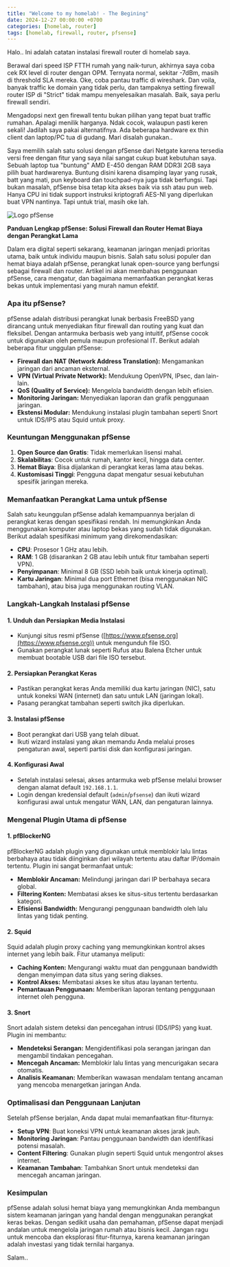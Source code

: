 ```yaml
---
title: "Welcome to my homelab! - The Begining"
date: 2024-12-27 00:00:00 +0700
categories: [homelab, router]
tags: [homelab, firewall, router, pfsense]
---
```


Halo..
Ini adalah catatan instalasi firewall router di homelab saya.

Berawal dari speed ISP FTTH rumah yang naik-turun, akhirnya saya coba cek RX level di router dengan OPM. Ternyata normal, sekitar -7dBm, masih di threshold SLA mereka.
Oke, coba pantau traffic di wireshark. Dan voila, banyak traffic ke domain yang tidak perlu, dan tampaknya setting firewall router ISP di "Strict" tidak mampu menyelesaikan masalah. Baik, saya perlu firewall sendiri.

Mengadopsi next gen firewall tentu bukan pilihan yang tepat buat traffic rumahan. Apalagi menilik harganya. Ndak cocok, walaupun pasti keren sekali! Jadilah saya pakai alternatifnya. Ada beberapa hardware ex thin client dan laptop/PC tua di gudang. Mari disalah gunakan..

Saya memilih salah satu solusi dengan pfSense dari Netgate karena tersedia versi free dengan fitur yang saya nilai sangat cukup buat kebutuhan saya. Sebuah laptop tua "buntung" AMD E-450 dengan RAM DDR3l 2GB saya pilih buat hardwarenya. Buntung disini karena disamping layar yang rusak, batt yang mati, pun keyboard dan touchpad-nya juga tidak berfungsi. Tapi bukan masalah, pfSense bisa tetap kita akses baik via ssh atau pun web. Hanya CPU ini tidak support instruksi kriptografi AES-NI yang diperlukan buat VPN nantinya. Tapi untuk trial, masih oke lah. 



![Logo pfSense](https://cdn.brandfetch.io/idZVqCtze8/w/820/h/244/theme/dark/logo.png)

**Panduan Lengkap pfSense: Solusi Firewall dan Router Hemat Biaya dengan Perangkat Lama**

Dalam era digital seperti sekarang, keamanan jaringan menjadi prioritas utama, baik untuk individu maupun bisnis. Salah satu solusi populer dan hemat biaya adalah pfSense, perangkat lunak open-source yang berfungsi sebagai firewall dan router. Artikel ini akan membahas penggunaan pfSense, cara mengatur, dan bagaimana memanfaatkan perangkat keras bekas untuk implementasi yang murah namun efektif.

### Apa itu pfSense?

pfSense adalah distribusi perangkat lunak berbasis FreeBSD yang dirancang untuk menyediakan fitur firewall dan routing yang kuat dan fleksibel. Dengan antarmuka berbasis web yang intuitif, pfSense cocok untuk digunakan oleh pemula maupun profesional IT. Berikut adalah beberapa fitur unggulan pfSense:

- **Firewall dan NAT (Network Address Translation):** Mengamankan jaringan dari ancaman eksternal.
- **VPN (Virtual Private Network):** Mendukung OpenVPN, IPsec, dan lain-lain.
- **QoS (Quality of Service):** Mengelola bandwidth dengan lebih efisien.
- **Monitoring Jaringan:** Menyediakan laporan dan grafik penggunaan jaringan.
- **Ekstensi Modular:** Mendukung instalasi plugin tambahan seperti Snort untuk IDS/IPS atau Squid untuk proxy.

### Keuntungan Menggunakan pfSense

1. **Open Source dan Gratis**: Tidak memerlukan lisensi mahal.
2. **Skalabilitas**: Cocok untuk rumah, kantor kecil, hingga data center.
3. **Hemat Biaya**: Bisa dijalankan di perangkat keras lama atau bekas.
4. **Kustomisasi Tinggi**: Pengguna dapat mengatur sesuai kebutuhan spesifik jaringan mereka.

### Memanfaatkan Perangkat Lama untuk pfSense

Salah satu keunggulan pfSense adalah kemampuannya berjalan di perangkat keras dengan spesifikasi rendah. Ini memungkinkan Anda menggunakan komputer atau laptop bekas yang sudah tidak digunakan. Berikut adalah spesifikasi minimum yang direkomendasikan:

- **CPU**: Prosesor 1 GHz atau lebih.
- **RAM**: 1 GB (disarankan 2 GB atau lebih untuk fitur tambahan seperti VPN).
- **Penyimpanan**: Minimal 8 GB (SSD lebih baik untuk kinerja optimal).
- **Kartu Jaringan**: Minimal dua port Ethernet (bisa menggunakan NIC tambahan), atau bisa juga menggunakan routing VLAN.

### Langkah-Langkah Instalasi pfSense

#### 1. **Unduh dan Persiapkan Media Instalasi**

- Kunjungi situs resmi pfSense ([https://www.pfsense.org](https://www.pfsense.org)) untuk mengunduh file ISO.
- Gunakan perangkat lunak seperti Rufus atau Balena Etcher untuk membuat bootable USB dari file ISO tersebut.

#### 2. **Persiapkan Perangkat Keras**

- Pastikan perangkat keras Anda memiliki dua kartu jaringan (NIC), satu untuk koneksi WAN (internet) dan satu untuk LAN (jaringan lokal).
- Pasang perangkat tambahan seperti switch jika diperlukan.

#### 3. **Instalasi pfSense**

- Boot perangkat dari USB yang telah dibuat.
- Ikuti wizard instalasi yang akan memandu Anda melalui proses pengaturan awal, seperti partisi disk dan konfigurasi jaringan.

#### 4. **Konfigurasi Awal**

- Setelah instalasi selesai, akses antarmuka web pfSense melalui browser dengan alamat default `192.168.1.1`.
- Login dengan kredensial default (`admin`/`pfsense`) dan ikuti wizard konfigurasi awal untuk mengatur WAN, LAN, dan pengaturan lainnya.

### Mengenal Plugin Utama di pfSense

#### 1. **pfBlockerNG**

pfBlockerNG adalah plugin yang digunakan untuk memblokir lalu lintas berbahaya atau tidak diinginkan dari wilayah tertentu atau daftar IP/domain tertentu. Plugin ini sangat bermanfaat untuk:
- **Memblokir Ancaman:** Melindungi jaringan dari IP berbahaya secara global.
- **Filtering Konten:** Membatasi akses ke situs-situs tertentu berdasarkan kategori.
- **Efisiensi Bandwidth:** Mengurangi penggunaan bandwidth oleh lalu lintas yang tidak penting.

#### 2. **Squid**

Squid adalah plugin proxy caching yang memungkinkan kontrol akses internet yang lebih baik. Fitur utamanya meliputi:
- **Caching Konten:** Mengurangi waktu muat dan penggunaan bandwidth dengan menyimpan data situs yang sering diakses.
- **Kontrol Akses:** Membatasi akses ke situs atau layanan tertentu.
- **Pemantauan Penggunaan:** Memberikan laporan tentang penggunaan internet oleh pengguna.

#### 3. **Snort**

Snort adalah sistem deteksi dan pencegahan intrusi (IDS/IPS) yang kuat. Plugin ini membantu:
- **Mendeteksi Serangan:** Mengidentifikasi pola serangan jaringan dan mengambil tindakan pencegahan.
- **Mencegah Ancaman:** Memblokir lalu lintas yang mencurigakan secara otomatis.
- **Analisis Keamanan:** Memberikan wawasan mendalam tentang ancaman yang mencoba menargetkan jaringan Anda.

### Optimalisasi dan Penggunaan Lanjutan

Setelah pfSense berjalan, Anda dapat mulai memanfaatkan fitur-fiturnya:

- **Setup VPN**: Buat koneksi VPN untuk keamanan akses jarak jauh.
- **Monitoring Jaringan**: Pantau penggunaan bandwidth dan identifikasi potensi masalah.
- **Content Filtering**: Gunakan plugin seperti Squid untuk mengontrol akses internet.
- **Keamanan Tambahan**: Tambahkan Snort untuk mendeteksi dan mencegah ancaman jaringan.

### Kesimpulan

pfSense adalah solusi hemat biaya yang memungkinkan Anda membangun sistem keamanan jaringan yang handal dengan menggunakan perangkat keras bekas. Dengan sedikit usaha dan pemahaman, pfSense dapat menjadi andalan untuk mengelola jaringan rumah atau bisnis kecil. Jangan ragu untuk mencoba dan eksplorasi fitur-fiturnya, karena keamanan jaringan adalah investasi yang tidak ternilai harganya.




Salam..

